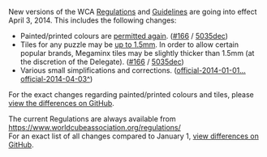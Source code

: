 New versions of the WCA [Regulations](https://www.worldcubeassociation.org/regulations/) and [Guidelines](https://www.worldcubeassociation.org/regulations/guidelines.html) are going into effect April 3, 2014. This includes the following changes:

- Painted/printed colours are [permitted again](https://www.worldcubeassociation.org/regulations/#3d). ([#166](https://github.com/cubing/wca-documents/issues/105) / [5035dec](https://github.com/cubing/wca-documents/commit/5035dec765237e08fbd07e5a9f0edddd1fec30de))
- Tiles for any puzzle may be [up to 1.5mm](https://www.worldcubeassociation.org/regulations/#3d3). In order to allow certain popular brands, Megaminx tiles may be slightly thicker than 1.5mm (at the discretion of the Delegate). ([#166](https://github.com/cubing/wca-documents/issues/105) / [5035dec](https://github.com/cubing/wca-documents/commit/5035dec765237e08fbd07e5a9f0edddd1fec30de))
- Various small simplifications and corrections. ([official-2014-01-01... official-2014-04-03^](https://github.com/cubing/wca-documents/compare/official-2014-01-01...official-2014-04-03%5E#files_bucket))

For the exact changes regarding painted/printed colours and tiles, please [view the differences on GitHub](https://github.com/cubing/wca-documents/commit/official-2014-04-03).

<!--break-->

The current Regulations are always available from <https://www.worldcubeassociation.org/regulations/>  
For an exact list of all changes compared to January 1, [view differences on GitHub](https://github.com/cubing/wca-documents/compare/official-2014-01-01...official-2014-04-03#files_bucket).